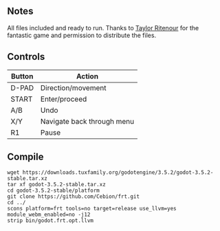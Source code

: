 ## Notes

All files included and ready to run. Thanks to [Taylor Ritenour](https://taylorritenour.itch.io) for the fantastic game and permission to distribute the files.


## Controls

| Button  | Action                     |
| ------- | -------------------------- |
| D-PAD   | Direction/movement         |
| START   | Enter/proceed              |
| A/B     | Undo                       |
| X/Y     | Navigate back through menu |
| R1      | Pause                      |


## Compile

```shell
wget https://downloads.tuxfamily.org/godotengine/3.5.2/godot-3.5.2-stable.tar.xz  
tar xf godot-3.5.2-stable.tar.xz  
cd godot-3.5.2-stable/platform  
git clone https://github.com/Cebion/frt.git  
cd ../  
scons platform=frt tools=no target=release use_llvm=yes module_webm_enabled=no -j12  
strip bin/godot.frt.opt.llvm
```

